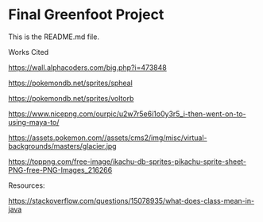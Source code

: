 # Final Greenfoot Project
This is the README.md file.

Works Cited

https://wall.alphacoders.com/big.php?i=473848

https://pokemondb.net/sprites/spheal

https://pokemondb.net/sprites/voltorb

https://www.nicepng.com/ourpic/u2w7r5e6i1o0y3r5_i-then-went-on-to-using-maya-to/

https://assets.pokemon.com//assets/cms2/img/misc/virtual-backgrounds/masters/glacier.jpg

https://toppng.com/free-image/ikachu-db-sprites-pikachu-sprite-sheet-PNG-free-PNG-Images_216266

Resources:

https://stackoverflow.com/questions/15078935/what-does-class-mean-in-java
